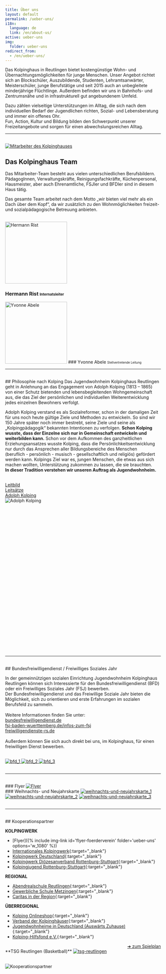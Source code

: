 ```yaml
---
title: Über uns
layout: default
permalink: /ueber-uns/
i18n:
  language: de
  link: /en/about-us/
active: ueber-uns
img:
  folder: ueber-uns
redirect_from:
  - /en/ueber-uns/  
---
```


Das Kolpinghaus in Reutlingen bietet kostengünstige Wohn- und Übernachtungsmöglichkeiten für junge Menschen. Unser Angebot richtet sich an Blockschüler, Auszubildende, Studenten, Lehramtsanwärter, Meisterschüler, junge Berufstätige und seit 2015 auch an unbegleitete minderjährige Flüchtlinge. Außerdem befinden wir uns in Bahnhofs- und Zentrumsnähe und in infrastrukturell gut angebundenem Umfeld.

Dazu zählen vielseitige Unterstützungen im Alltag, die sich nach dem individuellen Bedarf der Jugendlichen richten, Sozial- und Lebensberatung und immer ein offenes Ohr.<br>
Fun, Action, Kultur und Bildung bilden den Schwerpunkt unserer Freizeitangebote und sorgen für einen abwechslungsreichen Alltag.

---

<br>

<div class="row">
<div class="col-lg-6 gallery">
<a href="{% include img-link id='mitarbeiter' %}" data-size="1920x1080" data-med-size="1920x1080" data-med="{% include img-link id='mitarbeiter' %}">
<img class="img-fluid rounded mb-4" src="{% include img-link id='mitarbeiter' options='w_600' %}" alt="Mitarbeiter des Kolpinghauses" />
</a>
</div>
<div class="col-lg-6" markdown="1">

## Das Kolpinghaus Team

Das Mitarbeiter-Team besteht aus vielen unterschiedlichen Berufsbildern. PädagogInnen, Verwaltungskräfte, Reinigungsfachkräfte, Küchenpersonal, Hausmeister, aber auch Ehrenamtliche, FSJler und BFDler sind in diesem Haus tätig.

Das gesamte Team arbeitet nach dem Motto „wir bieten viel mehr als ein Dach über dem Kopf“, da wir zusätzlich zu den Wohnmöglichkeiten freizeit- und sozialpädagogische Betreuung anbieten.

</div>
</div>
<br>
<div class="row">
<div class="col-lg-6  text-center mb-4" markdown="1">
<img class="rounded-circle img-fluid d-block mx-auto" width="200" height="200" src="{% include img-link id='rist' options='w_200,h_200' %}" alt="Hermann Rist">

### Hermann Rist <small style="font-size: 70%;">Internatsleiter</small>
</div>
<div class="col-lg-6 text-center mb-4" markdown="1">
<img class="rounded-circle img-fluid d-block mx-auto" width="200" height="200" src="{% include img-link id='abele' options='w_200,h_200' %}" alt="Yvonne Abele">
### Yvonne Abele <small style="font-size: 70%;">Stellvertretende Leitung</small>
</div>
</div>
<hr>
<br>
<div class="row">
<div class="col-lg-6" markdown="1">
## Philosophie nach Kolping
Das Jugendwohnheim Kolpinghaus Reutlingen geht in Anlehnung an das Engagement von Adolph Kolping (1813 – 1865) von einer Schutz bietenden und lebensbegleitenden Wohngemeinschaft aus, die das Ziel der persönlichen und individuellen Weiterentwicklung jedes einzelnen Bewohners verfolgt.

Adolph Kolping verstand es als Sozialreformer, schon in der damaligen Zeit für uns noch heute gültige Ziele und Methoden zu entwickeln. So sind wir 150 Jahre später noch immer bestrebt, seine Ziele und seine als „Kolpingpädagogik“ bekannten Intentionen zu verfolgen. **Schon Kolping wusste, dass der Einzelne sich nur in Gemeinschaft entwickeln und weiterbilden kann.** Schon vor dem Aufkommen des ganzheitlichen Erziehungsansatzes wusste Kolping, dass die Persönlichkeitsentwicklung nur durch das Ansprechen aller Bildungsbereiche des Menschen <br>
(beruflich - persönlich - musisch - gesellschaftlich und religiös) gefördert werden kann. Kolpings Ziel war es, jungen Menschen, die etwas aus sich machen wollten, Unterstützung zukommen zu lassen, die sie brauchten.<br>
**In dieser Tradition verstehen wir unseren Auftrag als Jugendwohnheim.**

<br>
<div class="row justify-content-center">
  <div class="col-3">
  <a href="{% link leitbild.md %}" class="btn btn-primary">Leitbild</a>
  </div>
  <div class="col-3">
  <a href="{% link leitsaetze.md %}" class="btn btn-primary">Leitsätze</a>
  </div>
  <div class="col-3">
  <a href="{% link adolph-kolping.md %}" class="btn btn-primary">Adolph Kolping</a>
  </div>
</div>


</div>
<div class="col-lg-6 text-center" style="height: 30rem;">
<img class="img-fluid rounded mb-4" style="max-height: 100% !important; width: auto;" src="{% include img-link id='adolph-kolping' options='h_500' %}" alt="Adolph Kolping">
</div>
</div>
<br>
<hr>
<br>
<div markdown="1">
## Bundesfreiwilligendienst / Freiwilliges Soziales Jahr

In der gemeinnützigen sozialen Einrichtung Jugendwohnheim Kolpinghaus Reutlingen können sich Interessierte für den Bundesfreiwilligendienst (BFD) oder ein Freiwilliges Soziales Jahr (FSJ) bewerben.<br>
Der Bundesfreiwilligendienst und das Freiwillige Soziale Jahr bieten die Möglichkeit, sich zu orientieren und erste Erfahrungen im sozialen Berufsfeld zu sammeln.<br><br>
Weitere Informationen finden Sie unter:<br>
[bundesfreiwilligendienst.de](https://www.bundesfreiwilligendienst.de)<br>
[fsj-baden-wuerttemberg.de/infos-zum-fsj](https://www.fsj-baden-wuerttemberg.de/infos-zum-fsj)<br>
[freiwilligendienste-rs.de](https://freiwilligendienste-rs.de/)<br><br>
Außerdem können Sie sich auch direkt bei uns, im Kolpinghaus, für einen freiwilligen Dienst bewerben.
</div>
<br>

<div class="row gallery">
    <a href="{% include img-link id="bfd_1" %}" data-size="1024x769" data-med-size="1024x769" data-med="{% include img-link id="bfd_1" %}" class="d-block mb-4 col-lg-3 col-md-4 col-xs-6">
        <img class="img-fluid img-thumbnail" src="{% include img-link id="bfd_1" options='w_300,h_200' %}" alt="bfd_1">
    </a>
    <a href="{% include img-link id="bfd_2" %}" data-size="2704x2340" data-med-size="2704x2340" data-med="{% include img-link id="bfd_2" %}" class="d-block mb-4 col-lg-3 col-md-4 col-xs-6">
        <img class="img-fluid img-thumbnail" src="{% include img-link id="bfd_2" options='w_300,h_200' %}" alt="bfd_2">
    </a>
    <a href="{% include img-link id="2019-02-27-fruehlingserwachen-entdecke-den-kuenstler-in-dir-3" folder="artikel" %}" data-size="3024x4032" data-med-size="3024x4032" data-med="{% include img-link id="bfd_2" %}" class="d-block mb-4 col-lg-3 col-md-4 col-xs-6">
      <img class="img-fluid img-thumbnail" src="{% include img-link id="2019-02-27-fruehlingserwachen-entdecke-den-kuenstler-in-dir-3" folder="artikel" options='w_300,h_200' %}" alt="bfd_3">
    </a>
</div>

<br>
<hr>
<br>

<div class="row">
<div class="col gallery" markdown="1">
### Flyer
<a href="{% include img-link id='flyer-foerderverein' folder='ueber-uns' options='w_1080' %}" data-size="1080x2050" data-med-size="1080x2050" data-med="{% include img-link id='flyer-foerderverein' folder='ueber-uns' options='w_1080' %}">
    <img src="{% include img-link id='flyer-foerderverein' folder='ueber-uns' options='w_300' %}" style="max-width: 100%;" alt="Flyer"></a>
</div>

<div class="col gallery" markdown="1">
### Weihnachts- und Neujahrskarte
<a href="{% include img-link id='weihnachts-und-neujahrskarte_1' folder='ueber-uns' %}" data-size="2339x1654" data-med-size="2339x1654" data-med="{% include img-link id='weihnachts-und-neujahrskarte_1' folder='ueber-uns' %}">
    <img src="{% include img-link id='weihnachts-und-neujahrskarte_1' options='w_300' folder='ueber-uns' %}" style="max-width: 100%;" alt="weihnachts-und-neujahrskarte_1"></a>
<a href="{% include img-link id='weihnachts-und-neujahrskarte_2' folder='ueber-uns' %}" data-size="2339x1654" data-med-size="2339x1654" data-med="{% include img-link id='weihnachts-und-neujahrskarte_2' folder='ueber-uns' %}">
    <img src="{% include img-link id='weihnachts-und-neujahrskarte_2' options='w_300' folder='ueber-uns' %}" style="max-width: 100%;" alt="weihnachts-und-neujahrskarte_2"></a>
<a href="{% include img-link id='weihnachts-und-neujahrskarte_3' folder='ueber-uns' %}" data-size="3212x2289" data-med-size="3212x2289" data-med="{% include img-link id='weihnachts-und-neujahrskarte_3' folder='ueber-uns' %}">
    <img src="{% include img-link id='weihnachts-und-neujahrskarte_3' options='w_300' folder='ueber-uns' %}" style="max-width: 100%;" alt="weihnachts-und-neujahrskarte_3"></a>
</div>



</div>



<br>
<hr>
<br>
## Kooperationspartner
<div class="row">
<div class="col" markdown="1">

**KOLPINGWERK**

* [Flyer]({% include img-link id='flyer-foerderverein' folder='ueber-uns' options='w_1080' %})
* [Internationales Kolpingwerk](http://www.kolping.net/){:target="_blank"}
* [Kolpingwerk Deutschland](http://www.kolping.de/){:target="_blank"}
* [Kolpingwerk Diözesanverband Rottenburg-Stuttgart](http://www.kolping-dvrs.de/){:target="_blank"}
* [Kolpingjugend&nbsp;Rottenburg-Stuttgart](http://www.kolpingjugend-stuttgart.de/){:target="_blank"}

**REGIONAL**

* [Abendrealschule Reutlingen](https://abendrealschulereutlingen.com/){:target="_blank"}
* [Gewerbliche Schule Metzingen](http://www.gewerbeschule-metzingen.de/){:target="_blank"}
* [Caritas in der Region](http://www.caritas-fils-neckar-alb.de/){:target="_blank"}

**ÜBERREGIONAL**

* [Kolping Onlineshop](https://www.kolping-shop.eu/){:target="_blank"}
* [Verband der Kolpinghäuser](http://www.kolpinghaeuser.de/){:target="_blank"}
* [Jugendwohnheime in Deutschland (Auswärts Zuhause)](http://www.auswaerts-zuhause.de/){:target="_blank"}
* [Kolping-Hilfsfond e.V.](http://www.kolping-hilfsfonds.de/){:target="_blank"}

</div>
<div class="col" markdown="1">
**TSG Reutlingen (Basketball)** <a href="https://www.basketball-reutlingen.net/spielplan/" style="float: right;" target="_blank">➜ zum Spielplan</a>
<a href="https://www.basketball-reutlingen.net/">
  <img src="{% include img-link id='tsg-reutlingen-crop' options='h_400' %}" alt="tsg-reutlingen" style="max-width: 100%; padding: 1rem 0 2rem 0;">
</a>
<br>
<img src="{% include img-link id='kooperationspartner-wide' options='h_400' %}" alt="Kooperationspartner" style="max-width: 100%;">
</div>
</div>
